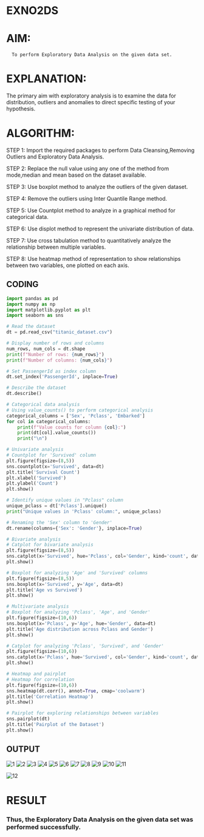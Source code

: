 # EXNO2DS
# AIM:
      To perform Exploratory Data Analysis on the given data set.
      
# EXPLANATION:
  The primary aim with exploratory analysis is to examine the data for distribution, outliers and anomalies to direct specific testing of your hypothesis.
  
# ALGORITHM:
STEP 1: Import the required packages to perform Data Cleansing,Removing Outliers and Exploratory Data Analysis.

STEP 2: Replace the null value using any one of the method from mode,median and mean based on the dataset available.

STEP 3: Use boxplot method to analyze the outliers of the given dataset.

STEP 4: Remove the outliers using Inter Quantile Range method.

STEP 5: Use Countplot method to analyze in a graphical method for categorical data.

STEP 6: Use displot method to represent the univariate distribution of data.

STEP 7: Use cross tabulation method to quantitatively analyze the relationship between multiple variables.

STEP 8: Use heatmap method of representation to show relationships between two variables, one plotted on each axis.

## CODING 
```py
import pandas as pd
import numpy as np
import matplotlib.pyplot as plt
import seaborn as sns

# Read the dataset
dt = pd.read_csv("titanic_dataset.csv")

# Display number of rows and columns
num_rows, num_cols = dt.shape
print(f"Number of rows: {num_rows}")
print(f"Number of columns: {num_cols}")

# Set PassengerId as index column
dt.set_index('PassengerId', inplace=True)

# Describe the dataset
dt.describe()

# Categorical data analysis
# Using value_counts() to perform categorical analysis
categorical_columns = ['Sex', 'Pclass', 'Embarked']
for col in categorical_columns:
    print(f"Value counts for column {col}:")
    print(dt[col].value_counts())
    print("\n")

# Univariate analysis
# Countplot for 'Survived' column
plt.figure(figsize=(8,5))
sns.countplot(x='Survived', data=dt)
plt.title('Survival Count')
plt.xlabel('Survived')
plt.ylabel('Count')
plt.show()

# Identify unique values in "Pclass" column
unique_pclass = dt['Pclass'].unique()
print("Unique values in 'Pclass' column:", unique_pclass)

# Renaming the 'Sex' column to 'Gender'
dt.rename(columns={'Sex': 'Gender'}, inplace=True)

# Bivariate analysis
# Catplot for bivariate analysis
plt.figure(figsize=(8,5))
sns.catplot(x='Survived', hue='Pclass', col='Gender', kind='count', data=dt)
plt.show()

# Boxplot for analyzing 'Age' and 'Survived' columns
plt.figure(figsize=(8,5))
sns.boxplot(x='Survived', y='Age', data=dt)
plt.title('Age vs Survived')
plt.show()

# Multivariate analysis
# Boxplot for analyzing 'Pclass', 'Age', and 'Gender'
plt.figure(figsize=(10,6))
sns.boxplot(x='Pclass', y='Age', hue='Gender', data=dt)
plt.title('Age distribution across Pclass and Gender')
plt.show()

# Catplot for analyzing 'Pclass', 'Survived', and 'Gender'
plt.figure(figsize=(10,6))
sns.catplot(x='Pclass', hue='Survived', col='Gender', kind='count', data=dt)
plt.show()

# Heatmap and pairplot
# Heatmap for correlation
plt.figure(figsize=(10,6))
sns.heatmap(dt.corr(), annot=True, cmap='coolwarm')
plt.title('Correlation Heatmap')
plt.show()

# Pairplot for exploring relationships between variables
sns.pairplot(dt)
plt.title('Pairplot of the Dataset')
plt.show()

```
## OUTPUT
![1](https://github.com/Kishorerz/EXNO2DS/assets/144451216/82a16631-b6db-4efb-99ec-157567f61da8)
![2](https://github.com/Kishorerz/EXNO2DS/assets/144451216/956c0a70-a4ed-4418-8a09-aa2af6068aad)
![3](https://github.com/Kishorerz/EXNO2DS/assets/144451216/2e165981-9767-40ae-96fe-8e51424b03c2)
![4](https://github.com/Kishorerz/EXNO2DS/assets/144451216/1c1de469-4187-4a4c-826e-3d0bb8d398be)
![5](https://github.com/Kishorerz/EXNO2DS/assets/144451216/d66ff548-fe50-4536-8d4d-9d537313504c)
![6](https://github.com/Kishorerz/EXNO2DS/assets/144451216/f41b0827-c0d2-4a08-a64b-7940515b554b)
![7](https://github.com/Kishorerz/EXNO2DS/assets/144451216/883c1277-d339-4441-b2f1-8084860fa512)
![8](https://github.com/Kishorerz/EXNO2DS/assets/144451216/4cbe8bb8-13d6-4126-98bd-12f1c1798d4c)
![9](https://github.com/Kishorerz/EXNO2DS/assets/144451216/44e5e39f-0f93-4184-853c-388630d1bf5a)
![10](https://github.com/Kishorerz/EXNO2DS/assets/144451216/12f8eec4-0188-49ed-83e8-f11cf164a353)
![11](https://github.com/Kishorerz/EXNO2DS/assets/144451216/773f7f2f-2cef-48b8-9a73-60156c329c91)

![12](https://github.com/Kishorerz/EXNO2DS/assets/144451216/6fb40ba1-0597-4729-b0e0-6c003d64edee)

# RESULT       
 ### Thus, the Exploratory Data Analysis on the given data set was performed successfully.
